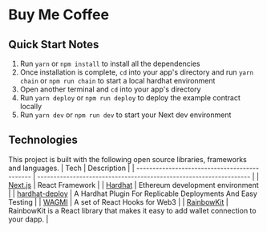 # Buy Me Coffee

## Quick Start Notes

1.  Run `yarn` or `npm install` to install all the dependencies
2.  Once installation is complete, `cd` into your app's directory and run `yarn chain` or `npm run chain` to start a local hardhat environment
3.  Open another terminal and `cd` into your app's directory
4.  Run `yarn deploy` or `npm run deploy` to deploy the example contract locally
5.  Run `yarn dev` or `npm run dev` to start your Next dev environment

## Technologies

This project is built with the following open source libraries, frameworks and languages.
| Tech | Description |
| --------------------------------------------- | ------------------------------------------------------------------ |
| [Next.js](https://nextjs.org/) | React Framework |
| [Hardhat](https://hardhat.org/) | Ethereum development environment |
| [hardhat-deploy](https://www.npmjs.com/package/hardhat-deploy) | A Hardhat Plugin For Replicable Deployments And Easy Testing |
| [WAGMI](https://wagmi.sh/) | A set of React Hooks for Web3 |
| [RainbowKit](https://www.rainbowkit.com/docs/introduction) | RainbowKit is a React library that makes it easy to add wallet connection to your dapp. |
